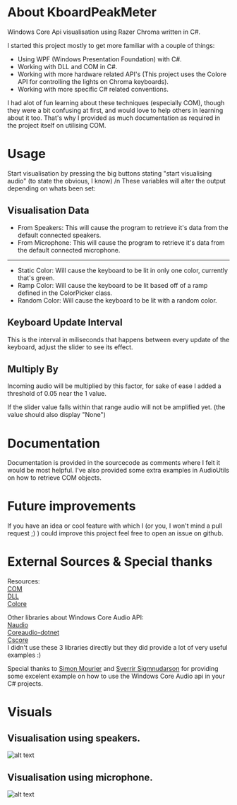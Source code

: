 # About KboardPeakMeter
Windows Core Api visualisation using Razer Chroma written in C#.

I started this project mostly to get more familiar with a couple of things:

* Using WPF (Windows Presentation Foundation) with C#.
* Working with DLL and COM in C#.
* Working with more hardware related API's (This project uses the Colore API for controlling the lights on Chroma keyboards).
* Working with more specific C# related conventions.

I had alot of fun learning about these techniques (especially COM), though they were a bit confusing at first, and would love
to help others in learning about it too. That's why I provided as much documentation as required in the project itself on utilising COM.

# Usage
Start visualisation by pressing the big buttons stating "start visualising audio" (to state the obvious, I know) /n
These variables will alter the output depending on whats been set:

## Visualisation Data
* From Speakers: This will cause the program to retrieve it's data from the default connected speakers.
* From Microphone: This will cause the program to retrieve it's data from the default connected microphone.
----
* Static Color: Will cause the keyboard to be lit in only one color, currently that's green.
* Ramp Color: Will cause the keyboard to be lit based off of a ramp defined in the ColorPicker class.
* Random Color: Will cause the keyboard to be lit with a random color.

## Keyboard Update Interval
This is the interval in miliseconds that happens between every update of the keyboard, adjust the slider to see
its effect.

## Multiply By
Incoming audio will be multiplied by this factor, for sake of ease I added a threshold of 0.05 near the 1 value.

If the slider value falls within that range audio will not be amplified yet. (the value should also display "None")

# Documentation
Documentation is provided in the sourcecode as comments where I felt it would be most helpful. I've also provided some extra examples in AudioUtils
on how to retrieve COM objects.

# Future improvements
If you have an idea or cool feature with which I (or you, I won't mind a pull request ;) ) could improve this project
feel free to open an issue on github.

# External Sources & Special thanks
Resources:  
[COM](https://nl.wikipedia.org/wiki/Component_Object_Model)  
[DLL](https://nl.wikipedia.org/wiki/Dynamic-link_library)  
[Colore](https://github.com/chroma-sdk/Colore)  

Other libraries about Windows Core Audio API:  
[Naudio](https://github.com/naudio/NAudio)  
[Coreaudio-dotnet](https://github.com/ThiefMaster/coreaudio-dotnet)  
[Cscore](https://github.com/filoe/cscore)  
I didn't use these 3 libraries directly but they did provide a lot of very useful examples :)

Special thanks to
[Simon Mourier](https://github.com/smourier) and [Sverrir Sigmnudarson](https://github.com/sverrirs)
for providing some excelent example on how to use the Windows Core Audio api in your C# projects.

# Visuals
## Visualisation using speakers.  
![alt text](https://github.com/Kewol/KboardPeakMeter/blob/master/Images/speakers.gif "audio from speakers")
  
## Visualisation using microphone.  
![alt text](https://github.com/Kewol/KboardPeakMeter/blob/master/Images/microphone.gif "audio from microphone")
